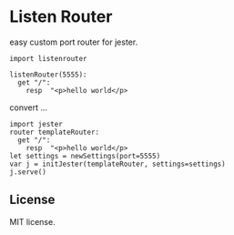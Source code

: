 # Listen Router

easy custom port router for jester.

```
import listenrouter

listenRouter(5555):
  get "/":
    resp  "<p>hello world</p>
```

convert ...

```
import jester
router templateRouter:
  get "/":
    resp  "<p>hello world</p>
let settings = newSettings(port=5555)
var j = initJester(templateRouter, settings=settings)
j.serve()
```

## License

MIT license.

